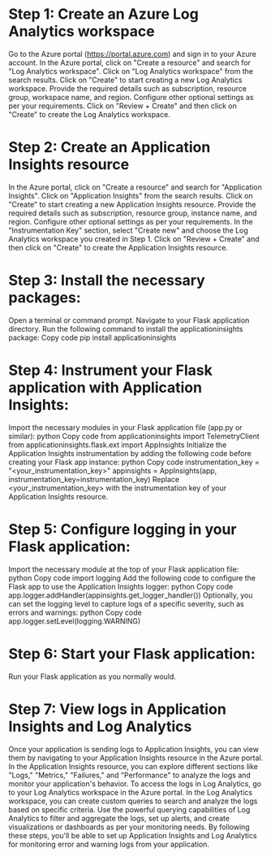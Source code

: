 # Step 1: Create an Azure Log Analytics workspace

Go to the Azure portal (https://portal.azure.com) and sign in to your Azure account.
In the Azure portal, click on "Create a resource" and search for "Log Analytics workspace".
Click on "Log Analytics workspace" from the search results.
Click on "Create" to start creating a new Log Analytics workspace.
Provide the required details such as subscription, resource group, workspace name, and region.
Configure other optional settings as per your requirements.
Click on "Review + Create" and then click on "Create" to create the Log Analytics workspace.

# Step 2: Create an Application Insights resource

In the Azure portal, click on "Create a resource" and search for "Application Insights".
Click on "Application Insights" from the search results.
Click on "Create" to start creating a new Application Insights resource.
Provide the required details such as subscription, resource group, instance name, and region.
Configure other optional settings as per your requirements.
In the "Instrumentation Key" section, select "Create new" and choose the Log Analytics workspace you created in Step 1.
Click on "Review + Create" and then click on "Create" to create the Application Insights resource.

# Step 3: Install the necessary packages:

Open a terminal or command prompt.
Navigate to your Flask application directory.
Run the following command to install the applicationinsights package:
Copy code
pip install applicationinsights

# Step 4: Instrument your Flask application with Application Insights:

Import the necessary modules in your Flask application file (app.py or similar):
python
Copy code
from applicationinsights import TelemetryClient
from applicationinsights.flask.ext import AppInsights
Initialize the Application Insights instrumentation by adding the following code before creating your Flask app instance:
python
Copy code
instrumentation_key = "<your_instrumentation_key>"
appinsights = AppInsights(app, instrumentation_key=instrumentation_key)
Replace <your_instrumentation_key> with the instrumentation key of your Application Insights resource.

# Step 5: Configure logging in your Flask application:

Import the necessary module at the top of your Flask application file:
python
Copy code
import logging
Add the following code to configure the Flask app to use the Application Insights logger:
python
Copy code
app.logger.addHandler(appinsights.get_logger_handler())
Optionally, you can set the logging level to capture logs of a specific severity, such as errors and warnings:
python
Copy code
app.logger.setLevel(logging.WARNING)

# Step 6: Start your Flask application:

Run your Flask application as you normally would.

# Step 7: View logs in Application Insights and Log Analytics

Once your application is sending logs to Application Insights, you can view them by navigating to your Application Insights resource in the Azure portal.
In the Application Insights resource, you can explore different sections like "Logs," "Metrics," "Failures," and "Performance" to analyze the logs and monitor your application's behavior.
To access the logs in Log Analytics, go to your Log Analytics workspace in the Azure portal.
In the Log Analytics workspace, you can create custom queries to search and analyze the logs based on specific criteria.
Use the powerful querying capabilities of Log Analytics to filter and aggregate the logs, set up alerts, and create visualizations or dashboards as per your monitoring needs.
By following these steps, you'll be able to set up Application Insights and Log Analytics for monitoring error and warning logs from your application.
